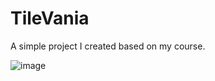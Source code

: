 # TileVania
A simple project I created based on my course.

![image](https://user-images.githubusercontent.com/67229017/230064642-fd58b487-d05e-47d1-ad00-e9f098af7d94.png)
